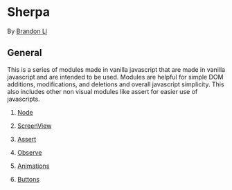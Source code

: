 <!--  
  README.md
  Sherpa
  Created by Brandon Li on 2/18/19.
  Copyright © 2019 Brandon Li. All rights reserved. 
-->
Sherpa
=======
By [Brandon Li](https://github.com/brandonLi8)

## General

This is a series of modules made in vanilla javascript that are made in vanilla javascript and are intended to be used. Modules are helpful for simple DOM additions, modifications, and deletions and overall javascript simplicity.
This also includes other non visual modules like assert for easier use of javascripts.

1. [Node](Node/README.md)

2. [ScreenView](ScreenView/README.md)

3. [Assert](Assert/README.md)

4. [Observe](Observe/README.md)

5. [Animations](Animations/README.md)

6. [Buttons](Buttons/README.md)
